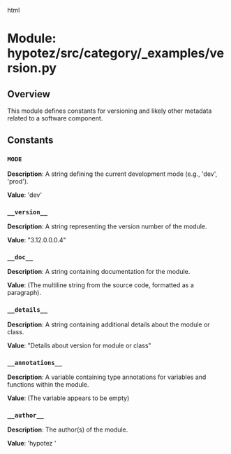 html
<h1>Module: hypotez/src/category/_examples/version.py</h1>

<h2>Overview</h2>
<p>This module defines constants for versioning and likely other metadata related to a software component.</p>

<h2>Constants</h2>

<h3><code>MODE</code></h3>

<p><strong>Description</strong>:  A string defining the current development mode (e.g., 'dev', 'prod').</p>

<p><strong>Value</strong>: 'dev'</p>

<h3><code>__version__</code></h3>

<p><strong>Description</strong>:  A string representing the version number of the module.</p>

<p><strong>Value</strong>: "3.12.0.0.0.4"</p>

<h3><code>__doc__</code></h3>

<p><strong>Description</strong>:  A string containing documentation for the module.</p>

<p><strong>Value</strong>:  (The multiline string from the source code, formatted as a paragraph).
</p>


<h3><code>__details__</code></h3>

<p><strong>Description</strong>:  A string containing additional details about the module or class.</p>

<p><strong>Value</strong>: "Details about version for module or class"</p>

<h3><code>__annotations__</code></h3>

<p><strong>Description</strong>:  A variable containing type annotations for variables and functions within the module.</p>

<p><strong>Value</strong>:  (The variable appears to be empty)</p>


<h3><code>__author__</code></h3>

<p><strong>Description</strong>:  The author(s) of the module.</p>

<p><strong>Value</strong>: 'hypotez '</p>